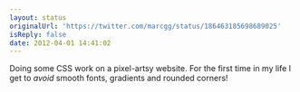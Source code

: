 ```yaml
---
layout: status
originalUrl: 'https://twitter.com/marcgg/status/186463185698689025'
isReply: false
date: 2012-04-01 14:41:02
---
```


Doing some CSS work on a pixel-artsy website. For the first time in my life I get to _avoid_ smooth fonts, gradients and rounded corners!

